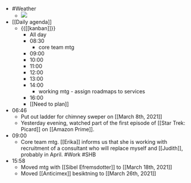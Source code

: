 - #Weather
    - ![](https://firebasestorage.googleapis.com/v0/b/firescript-577a2.appspot.com/o/imgs%2Fapp%2FDavidsroam%2FkbS0ayBI6c.png?alt=media&token=d8670f8f-92da-4b4f-9e78-7cd8a413f0cc)
- [[Daily agenda]]
    - {{[[kanban]]}}
        - All day
        - 08:30
            - core team mtg
        - 09:00
        - 10:00
        - 11:00
        - 12:00
        - 13:00
        - 14:00
            - working mtg - assign roadmaps to services
        - 16:00
        - [[Need to plan]]
- 06:46
    - Put out ladder for chimney sweper on [[March 8th, 2021]]
    - Yesterday evening, watched part of the first episode of [[Star Trek: Picard]] on [[Amazon Prime]].
- 09:00
    - Core team mtg. [[Erika]] informs us that she is working with recruitment of a consultant who will replace myself and [[Judith]], probably in April. #Work #SHB
- 15:58
    - Moved mtg with [[Sibel Efremsdotter]] to [[March 18th, 2021]]
    - Moved [[Anticimex]] besiktning to [[March 26th, 2021]]
